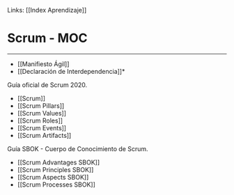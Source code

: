 Links: [[Index Aprendizaje]]

# Scrum - MOC
---

- [[Manifiesto Ágil]]
- [[Declaración de Interdependencia]]\*

Guía oficial de Scrum 2020.

- [[Scrum]]
- [[Scrum Pillars]]
- [[Scrum Values]]
- [[Scrum Roles]]
- [[Scrum Events]]
- [[Scrum Artifacts]]

Guía SBOK - Cuerpo de Conocimiento de Scrum.

- [[Scrum Advantages SBOK]]
- [[Scrum Principles SBOK]]
- [[Scrum Aspects SBOK]]
- [[Scrum Processes SBOK]]